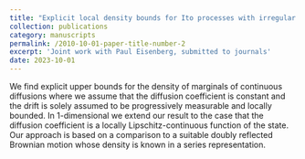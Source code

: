 ```yaml
---
title: "Explicit local density bounds for Ito processes with irregular drift"
collection: publications
category: manuscripts
permalink: /2010-10-01-paper-title-number-2
excerpt: 'Joint work with Paul Eisenberg, submitted to journals'
date: 2023-10-01
---
```

We find explicit upper bounds for the density of marginals of continuous diffusions where we assume that the diffusion coefficient is constant and the drift is solely assumed to be progressively measurable and locally bounded. In 1-dimensional we extend our result to the case that the diffusion coefficient is a locally Lipschitz-continuous function of the state. Our approach is based on a comparison to a suitable doubly reflected Brownian motion whose density is known in a series representation.
